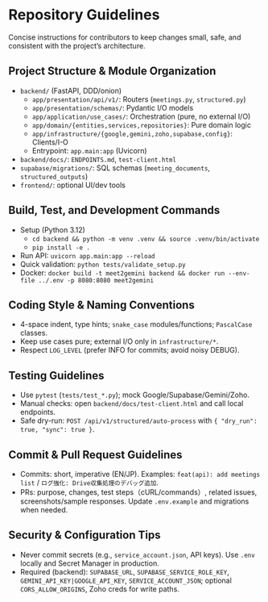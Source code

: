 # Repository Guidelines

Concise instructions for contributors to keep changes small, safe, and consistent with the project’s architecture.

## Project Structure & Module Organization
- `backend/` (FastAPI, DDD/onion)
  - `app/presentation/api/v1/`: Routers (`meetings.py`, `structured.py`)
  - `app/presentation/schemas/`: Pydantic I/O models
  - `app/application/use_cases/`: Orchestration (pure, no external I/O)
  - `app/domain/{entities,services,repositories}`: Pure domain logic
  - `app/infrastructure/{google,gemini,zoho,supabase,config}`: Clients/I-O
  - Entrypoint: `app.main:app` (Uvicorn)
- `backend/docs/`: `ENDPOINTS.md`, `test-client.html`
- `supabase/migrations/`: SQL schemas (`meeting_documents`, `structured_outputs`)
- `frontend/`: optional UI/dev tools

## Build, Test, and Development Commands
- Setup (Python 3.12)
  - `cd backend && python -m venv .venv && source .venv/bin/activate`
  - `pip install -e .`
- Run API: `uvicorn app.main:app --reload`
- Quick validation: `python tests/validate_setup.py`
- Docker: `docker build -t meet2gemini backend && docker run --env-file ../.env -p 8080:8080 meet2gemini`

## Coding Style & Naming Conventions
- 4-space indent, type hints; `snake_case` modules/functions; `PascalCase` classes.
- Keep use cases pure; external I/O only in `infrastructure/*`.
- Respect `LOG_LEVEL` (prefer INFO for commits; avoid noisy DEBUG).

## Testing Guidelines
- Use `pytest` (`tests/test_*.py`); mock Google/Supabase/Gemini/Zoho.
- Manual checks: open `backend/docs/test-client.html` and call local endpoints.
- Safe dry-run: `POST /api/v1/structured/auto-process` with `{ "dry_run": true, "sync": true }`.

## Commit & Pull Request Guidelines
- Commits: short, imperative (EN/JP). Examples: `feat(api): add meetings list` / `ログ強化: Drive収集処理のデバッグ追加`.
- PRs: purpose, changes, test steps（cURL/commands）, related issues, screenshots/sample responses. Update `.env.example` and migrations when needed.

## Security & Configuration Tips
- Never commit secrets (e.g., `service_account.json`, API keys). Use `.env` locally and Secret Manager in production.
- Required (backend): `SUPABASE_URL`, `SUPABASE_SERVICE_ROLE_KEY`, `GEMINI_API_KEY|GOOGLE_API_KEY`, `SERVICE_ACCOUNT_JSON`; optional `CORS_ALLOW_ORIGINS`, Zoho creds for write paths.
